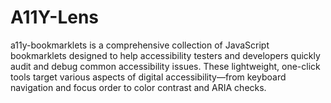 # A11Y-Lens
a11y-bookmarklets is a comprehensive collection of JavaScript bookmarklets designed to help accessibility testers and developers quickly audit and debug common accessibility issues. These lightweight, one-click tools target various aspects of digital accessibility—from keyboard navigation and focus order to color contrast and ARIA checks.
